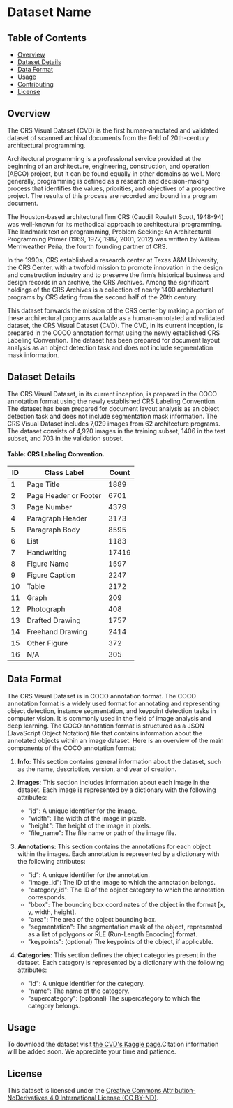 # Dataset Name

## Table of Contents
- [Overview](#overview)
- [Dataset Details](#dataset-details)
- [Data Format](#data-format)
- [Usage](#usage)
- [Contributing](#contributing)
- [License](#license)

## Overview

<p>The CRS Visual Dataset (CVD) is the first human-annotated and validated dataset of scanned archival documents from the field of 20th-century architectural programming. </p>
<p>Architectural programming is a professional service provided at the beginning of an architecture, engineering, construction, and operation (AECO) project, but it can be found equally in other domains as well. More generally, programming is defined as a research and decision-making process that identifies the values, priorities, and objectives of a prospective project. The results of this process are recorded and bound in a program document.</p>
<p>The Houston-based architectural firm CRS (Caudill Rowlett Scott, 1948-94) was well-known for its methodical approach to architectural programming. The landmark text on programming, Problem Seeking: An Architectural Programming Primer (1969, 1977, 1987, 2001, 2012) was written by William Merriweather Peña, the fourth founding partner of CRS.</p>
<p>In the 1990s, CRS established a research center at Texas A&M University, the CRS Center, with a twofold mission to promote innovation in the design and construction industry and to preserve the firm’s historical business and design records in an archive, the CRS Archives. Among the significant holdings of the CRS Archives is a collection of nearly 1400 architectural programs by CRS dating from the second half of the 20th century.</p>
<p>This dataset forwards the mission of the CRS center by making a portion of these architectural programs available as a human-annotated and validated dataset, the CRS Visual Dataset (CVD). The CVD, in its current inception, is prepared in the COCO annotation format using the newly established CRS Labeling Convention. The dataset has been prepared for document layout analysis as an object detection task and does not include segmentation mask information.</p>


## Dataset Details

The CRS Visual Dataset, in its current inception, is prepared in the COCO annotation format using the newly established CRS Labeling Convention. The dataset has been prepared for document layout analysis as an object detection task and does not include segmentation mask information. The CRS Visual Dataset includes 7,029 images from 62 architecture programs. The dataset consists of 4,920 images in the training subset, 1406 in the test subset, and 703 in the validation subset.

#### Table: CRS Labeling Convention.

| ID | Class Label | Count |
| --- | --- | --- |
| 1 | Page Title | 1889  |
| 2 | Page Header or Footer | 6701  |
| 3 | Page Number | 4379  |
| 4 | Paragraph Header | 3173  |
| 5 | Paragraph Body | 8595  |
| 6 | List | 1183  |
| 7 | Handwriting | 17419 |
| 8 | Figure Name | 1597  |
| 9 | Figure Caption | 2247  |
| 10 | Table | 2172  |
| 11 | Graph | 209  |
| 12 | Photograph | 408  |
| 13| Drafted Drawing | 1757  |
| 14 | Freehand Drawing | 2414  |
| 15 | Other Figure | 372
| 16 | N/A | 305



## Data Format

The CRS Visual Dataset is in COCO annotation format. The COCO annotation format is a widely used format for annotating and representing object detection, instance segmentation, and keypoint detection tasks in computer vision. It is commonly used in the field of image analysis and deep learning. The COCO annotation format is structured as a JSON (JavaScript Object Notation) file that contains information about the annotated objects within an image dataset. Here is an overview of the main components of the COCO annotation format:

1. **Info**: This section contains general information about the dataset, such as the name, description, version, and year of creation.

2. **Images**: This section includes information about each image in the dataset. Each image is represented by a dictionary with the following attributes:
   - "id": A unique identifier for the image.
   - "width": The width of the image in pixels.
   - "height": The height of the image in pixels.
   - "file_name": The file name or path of the image file.

3. **Annotations**: This section contains the annotations for each object within the images. Each annotation is represented by a dictionary with the following attributes:
   - "id": A unique identifier for the annotation.
   - "image_id": The ID of the image to which the annotation belongs.
   - "category_id": The ID of the object category to which the annotation corresponds.
   - "bbox": The bounding box coordinates of the object in the format [x, y, width, height].
   - "area": The area of the object bounding box.
   - "segmentation": The segmentation mask of the object, represented as a list of polygons or RLE (Run-Length Encoding) format.
   - "keypoints": (optional) The keypoints of the object, if applicable.

4. **Categories**: This section defines the object categories present in the dataset. Each category is represented by a dictionary with the following attributes:
   - "id": A unique identifier for the category.
   - "name": The name of the category.
   - "supercategory": (optional) The supercategory to which the category belongs.


## Usage

To download the dataset visit [the CVD's Kaggle page](https://www.kaggle.com/datasets/crsresearch/crs-visual-dataset-2).Citation information will be added soon. We appreciate your time and patience.


## License

This dataset is licensed under the [Creative Commons Attribution-NoDerivatives 4.0 International License (CC BY-ND)](LICENSE.md).

